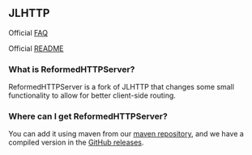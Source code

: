 ## JLHTTP

Official [FAQ](https://github.com/curtcox/JLHTTP/blob/main/faq.md)

Official [README](https://github.com/curtcox/JLHTTP/blob/main/README.md)



### What is ReformedHTTPServer?

ReformedHTTPServer is a fork of JLHTTP that changes some small functionality to allow for better client-side routing.



### Where can I get ReformedHTTPServer?

You can add it using maven from our [maven repository](https://repo.reformedstudios.eu/#/releases/eu/reformedstudios/reformedhttpserver), and we have a compiled version in the [GitHub releases](https://github.com/Reformed-Studios/ReformedHTTPServer/releases/).


